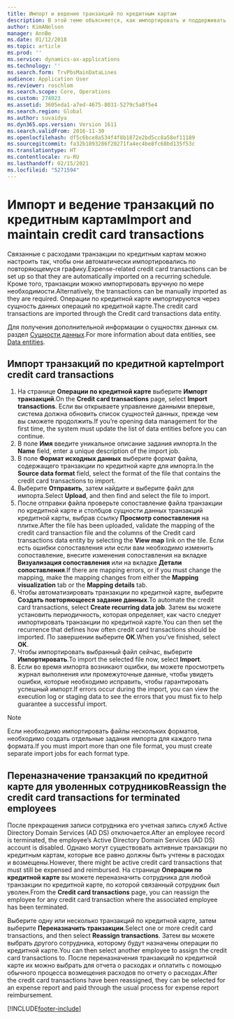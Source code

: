 ```yaml
---
title: Импорт и ведение транзакций по кредитным картам
description: В этой теме объясняется, как импортировать и поддерживать связанные с расходами транзакции по кредитным картам. Эти транзакции можно настроить так, чтобы они автоматически импортировались по повторяющемуся графику, или их можно импортировать вручную по мере необходимости.
author: KimANelson
manager: AnnBe
ms.date: 01/12/2018
ms.topic: article
ms.prod: ''
ms.service: dynamics-ax-applications
ms.technology: ''
ms.search.form: TrvPbsMainDataLines
audience: Application User
ms.reviewer: roschlom
ms.search.scope: Core, Operations
ms.custom: 274023
ms.assetid: 3605eda1-a7ed-4675-8031-5279c5a8f5e4
ms.search.region: Global
ms.author: suvaidya
ms.dyn365.ops.version: Version 1611
ms.search.validFrom: 2016-11-30
ms.openlocfilehash: df5c6bce8a534f4f8b1872e2bd5cc8a58ef11189
ms.sourcegitcommit: fa32b1893286f20271fa4ec4be8fc68bd135f53c
ms.translationtype: HT
ms.contentlocale: ru-RU
ms.lasthandoff: 02/15/2021
ms.locfileid: "5271594"
---
```

# <a name="import-and-maintain-credit-card-transactions"></a><span data-ttu-id="e2011-104">Импорт и ведение транзакций по кредитным картам</span><span class="sxs-lookup"><span data-stu-id="e2011-104">Import and maintain credit card transactions</span></span>

<span data-ttu-id="e2011-105">Связанные с расходами транзакции по кредитным картам можно настроить так, чтобы они автоматически импортировались по повторяющемуся графику.</span><span class="sxs-lookup"><span data-stu-id="e2011-105">Expense-related credit card transactions can be set up so that they are automatically imported on a recurring schedule.</span></span> <span data-ttu-id="e2011-106">Кроме того, транзакции можно импортировать вручную по мере необходимости.</span><span class="sxs-lookup"><span data-stu-id="e2011-106">Alternatively, the transactions can be manually imported as they are required.</span></span> <span data-ttu-id="e2011-107">Операции по кредитной карте импортируются через сущность данных операций по кредитной карте.</span><span class="sxs-lookup"><span data-stu-id="e2011-107">The credit card transactions are imported through the Credit card transactions data entity.</span></span>

<span data-ttu-id="e2011-108">Для получения дополнительной информации о сущностях данных см. раздел [Сущности данных](https://docs.microsoft.com/dynamics365/fin-ops-core/dev-itpro/data-entities/data-entities).</span><span class="sxs-lookup"><span data-stu-id="e2011-108">For more information about data entities, see [Data entities](https://docs.microsoft.com/dynamics365/fin-ops-core/dev-itpro/data-entities/data-entities).</span></span>

## <a name="import-credit-card-transactions"></a><span data-ttu-id="e2011-109">Импорт транзакций по кредитной карте</span><span class="sxs-lookup"><span data-stu-id="e2011-109">Import credit card transactions</span></span>

1. <span data-ttu-id="e2011-110">На странице **Операции по кредитной карте** выберите **Импорт транзакций**.</span><span class="sxs-lookup"><span data-stu-id="e2011-110">On the **Credit card transactions** page, select **Import transactions**.</span></span> <span data-ttu-id="e2011-111">Если вы открываете управление данными впервые, система должна обновить список сущностей данных, прежде чем вы сможете продолжить.</span><span class="sxs-lookup"><span data-stu-id="e2011-111">If you’re opening data management for the first time, the system must update the list of data entities before you can continue.</span></span>
2. <span data-ttu-id="e2011-112">В поле **Имя** введите уникальное описание задания импорта.</span><span class="sxs-lookup"><span data-stu-id="e2011-112">In the **Name** field, enter a unique description of the import job.</span></span>
3. <span data-ttu-id="e2011-113">В поле **Формат исходных данных** выберите формат файла, содержащего транзакции по кредитной карте для импорта.</span><span class="sxs-lookup"><span data-stu-id="e2011-113">In the **Source data format** field, select the format of the file that contains the credit card transactions to import.</span></span>
4. <span data-ttu-id="e2011-114">Выберите **Отправить**, затем найдите и выберите файл для импорта.</span><span class="sxs-lookup"><span data-stu-id="e2011-114">Select **Upload**, and then find and select the file to import.</span></span>
5. <span data-ttu-id="e2011-115">После отправки файла проверьте сопоставление файла транзакции по кредитной карте и столбцов сущности данных транзакций кредитной карты, выбрав ссылку **Просмотр сопоставления** на плитке.</span><span class="sxs-lookup"><span data-stu-id="e2011-115">After the file has been uploaded, validate the mapping of the credit card transaction file and the columns of the Credit card transactions data entity by selecting the **View map** link on the tile.</span></span> <span data-ttu-id="e2011-116">Если есть ошибки сопоставления или если вам необходимо изменить сопоставление, внесите изменения сопоставления на вкладке **Визуализация сопоставления** или на вкладке **Детали сопоставления**.</span><span class="sxs-lookup"><span data-stu-id="e2011-116">If there are mapping errors, or if you must change the mapping, make the mapping changes from either the **Mapping visualization** tab or the **Mapping details** tab.</span></span>
6. <span data-ttu-id="e2011-117">Чтобы автоматизировать транзакции по кредитной карте, выберите **Создать повторяющееся задание данных**.</span><span class="sxs-lookup"><span data-stu-id="e2011-117">To automate the credit card transactions, select **Create recurring data job**.</span></span> <span data-ttu-id="e2011-118">Затем вы можете установить периодичность, которая определяет, как часто следует импортировать транзакции по кредитной карте.</span><span class="sxs-lookup"><span data-stu-id="e2011-118">You can then set the recurrence that defines how often credit card transactions should be imported.</span></span> <span data-ttu-id="e2011-119">По завершении выберите **ОК**.</span><span class="sxs-lookup"><span data-stu-id="e2011-119">When you’ve finished, select **OK**.</span></span>
7. <span data-ttu-id="e2011-120">Чтобы импортировать выбранный файл сейчас, выберите **Импортировать**.</span><span class="sxs-lookup"><span data-stu-id="e2011-120">To import the selected file now, select **Import**.</span></span>
8. <span data-ttu-id="e2011-121">Если во время импорта возникают ошибки, вы можете просмотреть журнал выполнения или промежуточные данные, чтобы увидеть ошибки, которые необходимо исправить, чтобы гарантировать успешный импорт.</span><span class="sxs-lookup"><span data-stu-id="e2011-121">If errors occur during the import, you can view the execution log or staging data to see the errors that you must fix to help guarantee a successful import.</span></span>

> [!NOTE]
> <span data-ttu-id="e2011-122">Если необходимо импортировать файлы нескольких форматов, необходимо создать отдельные задания импорта для каждого типа формата.</span><span class="sxs-lookup"><span data-stu-id="e2011-122">If you must import more than one file format, you must create separate import jobs for each format type.</span></span>

## <a name="reassign-the-credit-card-transactions-for-terminated-employees"></a><span data-ttu-id="e2011-123">Переназначение транзакций по кредитной карте для уволенных сотрудников</span><span class="sxs-lookup"><span data-stu-id="e2011-123">Reassign the credit card transactions for terminated employees</span></span>

<span data-ttu-id="e2011-124">После прекращения записи сотрудника его учетная запись служб Active Directory Domain Services (AD DS) отключается.</span><span class="sxs-lookup"><span data-stu-id="e2011-124">After an employee record is terminated, the employee’s Active Directory Domain Services (AD DS) account is disabled.</span></span> <span data-ttu-id="e2011-125">Однако могут существовать активные транзакции по кредитным картам, которые все равно должны быть учтены в расходах и возмещены.</span><span class="sxs-lookup"><span data-stu-id="e2011-125">However, there might be active credit card transactions that must still be expensed and reimbursed.</span></span> <span data-ttu-id="e2011-126">На странице **Операции по кредитной карте** вы можете переназначить сотрудника для любой транзакции по кредитной карте, по которой связанный сотрудник был уволен.</span><span class="sxs-lookup"><span data-stu-id="e2011-126">From the **Credit card transactions** page, you can reassign the employee for any credit card transaction where the associated employee has been terminated.</span></span>

<span data-ttu-id="e2011-127">Выберите одну или несколько транзакций по кредитной карте, затем выберите **Переназначить транзакции**.</span><span class="sxs-lookup"><span data-stu-id="e2011-127">Select one or more credit card transactions, and then select **Reassign transactions**.</span></span> <span data-ttu-id="e2011-128">Затем вы можете выбрать другого сотрудника, которому будут назначены операции по кредитной карте.</span><span class="sxs-lookup"><span data-stu-id="e2011-128">You can then select another employee to assign the credit card transactions to.</span></span> <span data-ttu-id="e2011-129">После переназначения транзакций по кредитной карте их можно выбрать для отчета о расходах и оплатить с помощью обычного процесса возмещения расходов по отчету о расходах.</span><span class="sxs-lookup"><span data-stu-id="e2011-129">After the credit card transactions have been reassigned, they can be selected for an expense report and paid through the usual process for expense report reimbursement.</span></span>


[!INCLUDE[footer-include](../includes/footer-banner.md)]